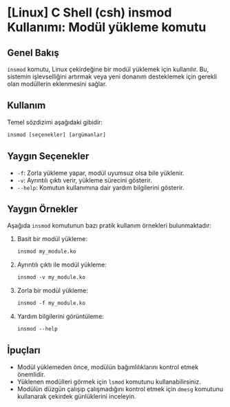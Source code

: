 # [Linux] C Shell (csh) insmod Kullanımı: Modül yükleme komutu

## Genel Bakış
`insmod` komutu, Linux çekirdeğine bir modül yüklemek için kullanılır. Bu, sistemin işlevselliğini artırmak veya yeni donanım desteklemek için gerekli olan modüllerin eklenmesini sağlar.

## Kullanım
Temel sözdizimi aşağıdaki gibidir:

```csh
insmod [seçenekler] [argümanlar]
```

## Yaygın Seçenekler
- `-f`: Zorla yükleme yapar, modül uyumsuz olsa bile yüklenir.
- `-v`: Ayrıntılı çıktı verir, yükleme sürecini gösterir.
- `--help`: Komutun kullanımına dair yardım bilgilerini gösterir.

## Yaygın Örnekler
Aşağıda `insmod` komutunun bazı pratik kullanım örnekleri bulunmaktadır:

1. Basit bir modül yükleme:
   ```csh
   insmod my_module.ko
   ```

2. Ayrıntılı çıktı ile modül yükleme:
   ```csh
   insmod -v my_module.ko
   ```

3. Zorla bir modül yükleme:
   ```csh
   insmod -f my_module.ko
   ```

4. Yardım bilgilerini görüntüleme:
   ```csh
   insmod --help
   ```

## İpuçları
- Modül yüklemeden önce, modülün bağımlılıklarını kontrol etmek önemlidir.
- Yüklenen modülleri görmek için `lsmod` komutunu kullanabilirsiniz.
- Modülün düzgün çalışıp çalışmadığını kontrol etmek için `dmesg` komutunu kullanarak çekirdek günlüklerini inceleyin.